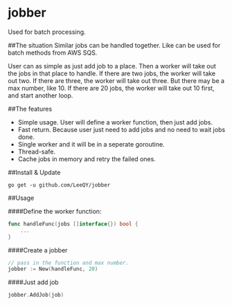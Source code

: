 # jobber
Used for batch processing.

##The situation
Similar jobs can be handled together. Like can be used for batch methods from AWS SQS.

User can as simple as just add job to a place. Then a worker will take out the jobs in that place to handle.
If there are two jobs, the worker will take out two. If there are three, the worker will take out three. But there may be a max number, like 10. If there are 20 jobs, the worker will take out 10 first, and start another loop.


##The features
* Simple usage. User will define a worker function, then just add jobs.
* Fast return. Because user just need to add jobs and no need to wait jobs done.
* Single worker and it will be in a seperate goroutine.
* Thread-safe.
* Cache jobs in memory and retry the failed ones.

##Install & Update
```
go get -u github.com/LeeQY/jobber
```

##Usage

####Define the worker function:
```Go
func handleFunc(jobs []interface{}) bool {
	...
}
```

####Create a jobber
```Go
// pass in the function and max number.
jobber := New(handleFunc, 20)
```

####Just add job
```Go
jobber.AddJob(job)
```